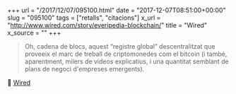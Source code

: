 +++
url = "/2017/12/07/095100.html"
date = "2017-12-07T08:51:00+00:00"
slug = "095100"
tags = ["retalls", "citacions"]
x_url = "http://www.wired.com/story/everipedia-blockchain/"
title = "Wired"
x_source = ""
+++

> Oh, cadena de blocs, aquest “registre global” descentralitzat que proveeix el marc de treball de criptomonedes com el bitcoin (i també, aparentment, milers de vídeos explicatius, i una quantitat semblant de plans de negoci d'empreses emergents).

📎 [Wired](http://www.wired.com/story/everipedia-blockchain/)

